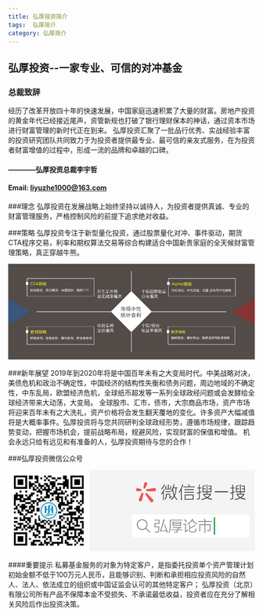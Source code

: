 ```yaml
---
title: 弘厚投资简介
tags:  弘厚简介
category: 弘厚简介
---
```


## 弘厚投资--一家专业、可信的对冲基金


### 总裁致辞
经历了改革开放四十年的快速发展，中国家庭迅速积累了大量的财富。房地产投资的黄金年代已经接近尾声，资管新规也打破了银行理财保本的神话，通过资本市场进行财富管理的新时代正在到来。
弘厚投资汇聚了一批品行优秀、实战经验丰富的投资研究团队共同致力于为投资者提供最专业、最可信的亲友式服务，在为投资者财富增值的过程中，形成一流的品牌和卓越的口碑。
####                           ————弘厚投资总裁李宇哲
####                           Email: liyuzhe1000@163.com                        

###理念
弘厚投资在发展战略上始终坚持以诚待人，为投资者提供真诚、专业的财富管理服务，严格控制风险的前提下追求绝对收益。

###策略
弘厚投资专注于新型量化投资，通过股票量化对冲、事件驱动，期货CTA程序交易，利率和期权算法交易等综合构建适合中国新贵家庭的全天候财富管理策略，真正穿越牛熊。

![投资策略](../images/strategies.jpg)

###新年展望
2019年到2020年将是中国百年未有之大变局时代。中美战略对决，美债危机和政治不确定性，中国经济的结构性失衡和债务问题，周边地域的不确定性，中东乱局，欧盟经济危机，全球纸币超发等一系列全球政经问题或会发酵给全球经济带来大动荡，大变局。
全球股市、汇市，债市，大宗商品市场，资产市场将迎来百年未有之大洗礼，资产价格将会发生翻天覆地的变化。许多资产大幅减值将是大概率事件。弘厚投资将与您共同研判全球政经形势，遵循市场规律，跟踪趋势变动，把握市场机会，提前战略布局，规避风险，实现财富的保值和增值。 
机会永远只给有远见和有准备的人，弘厚投资期待与您的合作！

###弘厚投资微信公众号


![【弘厚论市】公众号二维码](../images/weixin_QR.png "【弘厚论市】公众号二维码")

####重要提示
私募基金服务的对象为特定客户，是指委托投资单个资产管理计划初始金额不低于100万元人民币，且能够识别、判断和承担相应投资风险的自然人、法人、依法成立的组织或中国证监会认可的其他特定客户；
弘厚投资（北京）有限公司所有产品不保障本金不受损失、不承诺最低收益，投资者应在充分了解相关风险后作出投资决策。
